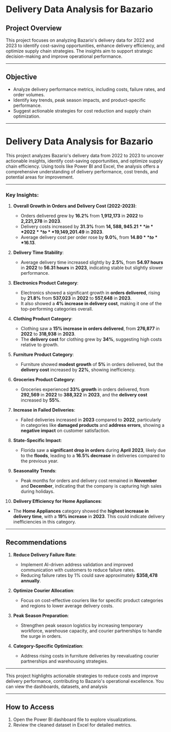 # **Delivery Data Analysis for Bazario**

## **Project Overview**  
This project focuses on analyzing Bazario's delivery data for 2022 and 2023 to identify cost-saving opportunities, enhance delivery efficiency, and optimize supply chain strategies. The insights aim to support strategic decision-making and improve operational performance.  

---

## **Objective**  
- Analyze delivery performance metrics, including costs, failure rates, and order volumes.  
- Identify key trends, peak season impacts, and product-specific performance.  
- Suggest actionable strategies for cost reduction and supply chain optimization.  

---

# **Delivery Data Analysis for Bazario**  

This project analyzes Bazario's delivery data from 2022 to 2023 to uncover actionable insights, identify cost-saving opportunities, and optimize supply chain efficiency. Using tools like Power BI and Excel, the analysis offers a comprehensive understanding of delivery performance, cost trends, and potential areas for improvement.  

---

### Key Insights:

1. **Overall Growth in Orders and Delivery Cost (2022-2023)**:
   - Orders delivered grew by **16.2%** from **1,912,173** in **2022** to **2,221,278** in **2023**.
   - Delivery costs increased by **31.3%** from **$14,588,945.21** in **2022** to **$19,149,201.49** in **2023**.
   - Average delivery cost per order rose by **9.0%**, from **$14.80** to **$16.13**.

2. **Delivery Time Stability**:
   - Average delivery time increased slightly by **2.5%**, from **54.97 hours** in **2022** to **56.31 hours** in **2023**, indicating stable but slightly slower performance.

3. **Electronics Product Category**:
   - Electronics showed a significant growth in **orders delivered**, rising by **21.8%** from **537,023** in **2022** to **557,648** in **2023**.
   - It also showed a **4% increase in delivery cost**, making it one of the top-performing categories overall.

4. **Clothing Product Category**:
   - Clothing saw a **15% increase in orders delivered**, from **276,877** in **2022** to **318,938** in **2023**.
   - The **delivery cost** for clothing grew by **34%**, suggesting high costs relative to growth.

5. **Furniture Product Category**:
   - Furniture showed **modest growth** of **5%** in orders delivered, but the **delivery cost** increased by **22%**, showing inefficiency.

6. **Groceries Product Category**:
   - Groceries experienced **33% growth** in orders delivered, from **292,569** in **2022** to **388,322** in **2023**, and the **delivery cost** increased by **55%**.

7. **Increase in Failed Deliveries**:
   - Failed deliveries increased in **2023** compared to **2022**, particularly in categories like **damaged products** and **address errors**, showing a **negative impact** on customer satisfaction.

8. **State-Specific Impact**:
   - Florida saw a **significant drop in orders** during **April 2023**, likely due to the **floods**, leading to a **16.5% decrease** in deliveries compared to the previous year.

9. **Seasonality Trends**:
   - Peak months for orders and delivery cost remained in **November** and **December**, indicating that the company is capturing high sales during holidays.

10. **Delivery Efficiency for Home Appliances**:
   - The **Home Appliances** category showed the **highest increase in delivery time**, with a **19% increase** in **2023**. This could indicate delivery inefficiencies in this category.

---

## **Recommendations**  

1. **Reduce Delivery Failure Rate**:  
   - Implement AI-driven address validation and improved communication with customers to reduce failure rates.  
   - Reducing failure rates by 1% could save approximately **$358,478 annually**.  

2. **Optimize Courier Allocation**:  
   - Focus on cost-effective couriers like for specific product categories and regions to lower average delivery costs.  

3. **Peak Season Preparation**:  
   - Strengthen peak season logistics by increasing temporary workforce, warehouse capacity, and courier partnerships to handle the surge in orders.  

4. **Category-Specific Optimization**:  
   - Address rising costs in furniture deliveries by reevaluating courier partnerships and warehousing strategies.  

---

This project highlights actionable strategies to reduce costs and improve delivery performance, contributing to Bazario's operational excellence. You can view the dashboards, datasets, and analysis  

---  

## **How to Access**  
1. Open the Power BI dashboard file to explore visualizations.  
2. Review the cleaned dataset in Excel for detailed metrics.  

